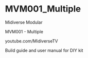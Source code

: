 # MVM001_Multiple

Midiverse Modular

MVM001 - Multiple

youtube.com/MidiverseTV

Build guide and user manual for DIY kit
